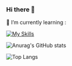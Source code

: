 ### Hi there 👋

🌱 I’m currently learning : 

[![My Skills](https://skillicons.dev/icons?i=js,html,css,nodejs,git)](https://skillicons.dev)




<!--
**AnthonyFebles/AnthonyFebles** is a ✨ _special_ ✨ repository because its `README.md` (this file) appears on your GitHub profile.

Here are some ideas to get you started:

- 🔭 I’m currently working on ...
- 🌱 I’m currently learning ...
- 👯 I’m looking to collaborate on ...
- 🤔 I’m looking for help with ...
- 💬 Ask me about ...
- 📫 How to reach me: ...
- 😄 Pronouns: ...
- ⚡ Fun fact: ...
-->

![Anurag's GitHub stats](github-readme-stats-rosy-one-89.vercel.app/api?username=AnthonyFebles&show_icons=true&theme=tokyonight&card_width=500)

![Top Langs](github-readme-stats-rosy-one-89.vercel.app/api/top-langs/?username=AnthonyFebles&layout=compact&theme=dark&card_width=500)
